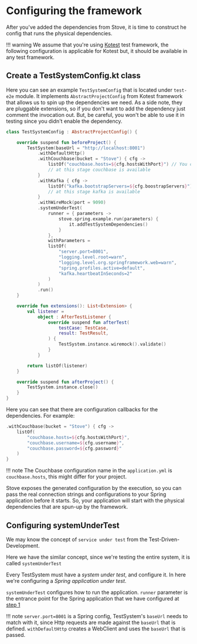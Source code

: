 # Configuring the framework

After you've added the dependencies from Stove, it is time to construct he config that runs the physical dependencies.

!!! warning
    We assume that you're using [Kotest](https://kotest.io/) test framework, the following configuration is applicable for Kotest
    but, it should be available in any test framework.

## Create a TestSystemConfig.kt class

Here you can see an example `TestSystemConfig` that is located under `test-e2e` module. It
implements `AbstractProjectConfig`
from Kotest framework that allows us to spin up the dependencies we need. As a side note, they are pluggable
extensions, so if you don't want to add the dependency just comment the invocation out. But, be careful, you won't be
able to use it in testing
since you didn't enable the dependency.

```kotlin
class TestSystemConfig : AbstractProjectConfig() {

    override suspend fun beforeProject() {
        TestSystem(baseUrl = "http://localhost:8001")
            .withDefaultHttp()
            .withCouchbase(bucket = "Stove") { cfg ->
                listOf("couchbase.hosts=${cfg.hostsWithPort}") // You can set spring configuration key
                // at this stage couchbase is available
            }
            .withKafka { cfg ->
                listOf("kafka.bootstrapServers=${cfg.boostrapServers}") // You can set spring configuration key
                // at this stage kafka is available
            }
            .withWireMock(port = 9090)
            .systemUnderTest(
                runner = { parameters ->
                    stove.spring.example.run(parameters) {
                        it.addTestSystemDependencies()
                    }
                },
                withParameters =
                listOf(
                    "server.port=8001",
                    "logging.level.root=warn",
                    "logging.level.org.springframework.web=warn",
                    "spring.profiles.active=default",
                    "kafka.heartbeatInSeconds=2"
                )
            )
            .run()
    }

    override fun extensions(): List<Extension> {
        val listener =
            object : AfterTestListener {
                override suspend fun afterTest(
                    testCase: TestCase,
                    result: TestResult,
                ) {
                    TestSystem.instance.wiremock().validate()
                }
            }

        return listOf(listener)
    }

    override suspend fun afterProject() {
        TestSystem.instance.close()
    }
}
```

Here you can see that there are configuration callbacks for the dependencies. For example:

```kotlin
.withCouchbase(bucket = "Stove") { cfg ->
    listOf(
        "couchbase.hosts=${cfg.hostsWithPort}",
        "couchbase.username=${cfg.username}",
        "couchbase.password=${cfg.password}"
    )
}
```

!!! note
    The Couchbase configuration
    name in the `application.yml` is `couchbase.hosts`, this might differ for your project.

Stove exposes the generated configuration by the execution,
so you can pass the real connection strings and configurations to your Spring application before it starts.
So, your application will start with the physical dependencies that are spun-up by the framework.

## Configuring systemUnderTest

We may know the concept of `service under test` from the Test-Driven-Development.

Here we have the similar concept, since we're testing the entire system, it is called `systemUnderTest`

Every TestSystem must have a _system under test_, and configure it. In here we're configuring a _Spring application
under
test_.

`systemUnderTest` configures how to run the application. `runner` parameter is the entrance point for the Spring
application
that we have configured at [step 1](#step-1-tuning-the-application-entry-point-and-folder-structure)

!!! note
    `server.port=8001` is a Spring config, TestSystem's `baseUrl` needs to match with it, since Http requests are made
    against the `baseUrl` that is defined. `withDefaultHttp` creates a WebClient and uses the `baseUrl` that is passed.
